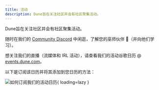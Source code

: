 ```yaml
---
title: 活动
description: Dune旨在关注社区并会有社区聚集活动。
---
```


Dune旨在关注社区并会有社区聚集活动。

随时在我们的 [Community Discord](https://discord.gg/BJBHFR6sdy) 中闲逛，了解您的巫师伙伴 🧙（并向他们学习）。 

想关注我们的直播（流媒体和 IRL 活动），请查看我们的活动谷歌日历 @ [events.dune.com](https://events.dune.com)。

以下是订阅该日历并将其添加到您日历的方法：

![如何订阅我们的活动日历](images/subscribe-to-events-calendar.gif){ loading=lazy }
